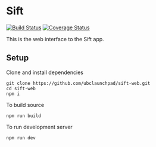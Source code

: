 # Sift
[![Build Status](https://api.travis-ci.org/ubclaunchpad/sift-web.svg?branch=master)](https://travis-ci.org/ubclaunchpad/sift-web)
[![Coverage Status](https://coveralls.io/repos/github/ubclaunchpad/sift-web/badge.svg?branch=master)](https://coveralls.io/github/ubclaunchpad/sift-web?branch=master)

This is the web interface to the Sift app.

## Setup

Clone and install dependencies
```
git clone https://github.com/ubclaunchpad/sift-web.git
cd sift-web
npm i
```

To build source
```
npm run build
```

To run development server
```
npm run dev
```
